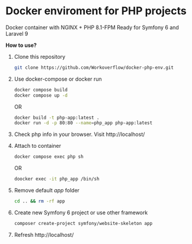 # Docker enviroment for PHP projects

Docker container with NGINX + PHP 8.1-FPM
Ready for Symfony 6 and Laravel 9

**How to use?**

1. Clone this repository

    ```bash
    git clone https://github.com/Workoverflow/docker-php-env.git
    ```
    
2. Use docker-compose or docker run


    ```bash
    docker compose build
    docker compose up -d
    ```

    OR

    ```bash
    docker build -t php-app:latest .
    docker run -d -p 80:80 --name=php_app php-app:latest
    ```

3. Check php info in your browser. Visit http://localhost/
    

4. Attach to container

    ```bash
    docker compose exec php sh
    ```

    OR 

    ```bash
    doocker exec -it php_app /bin/sh
    ```

5. Remove default *app* folder
    
    ```bash 
    cd .. && rm -rf app
    ```

6. Create new Symfony 6 project or use other framework

    ```bash
    composer create-project symfony/website-skeleton app
    ```

7. Refresh http://localhost/